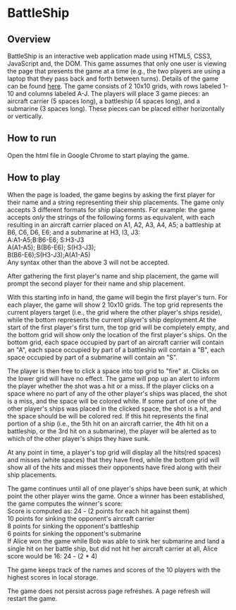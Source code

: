 # BattleShip #  

## Overview

BattleShip is an interactive web application made using HTML5, CSS3, JavaScript and, the DOM.
This game assumes that only one user is viewing the page that presents the game at a time (e.g., the two players are using a laptop that they pass back and forth between turns). Details of the game can be found [here](https://en.wikipedia.org/wiki/Battleship_(game)). The game consists of 2 10x10 grids, with rows labeled 1-10 and columns labeled A-J. The players will place 3 game pieces: an aircraft carrier (5 spaces long), a battleship (4 spaces long), and a submarine (3 spaces long). These pieces can be placed either horizontally or vertically.  

## How to run

Open the html file in Google Chrome to start playing the game.  

## How to play

When the page is loaded, the game begins by asking the first player for their name and a string representing their ship placements. The game only accepts 3 different formats for ship placements. For example: the game accepts *only* the strings of the following forms as equivalent, with each resulting in an aircraft carrier placed on A1, A2, A3, A4, A5; a battleship at B6, C6, D6, E6; and a submarine at H3, I3, J3:  
A:A1-A5;B:B6-E6; S:H3-J3  
A(A1-A5); B(B6-E6); S(H3-J3);  
B(B6-E6);S(H3-J3);A(A1-A5)  
Any syntax other than the above 3 will not be accepted.  

After gathering the first player's name and ship placement, the game will prompt the second player for their name and ship placement.  

With this starting info in hand, the game will begin the first player's turn. For each player, the game will show 2 10x10 grids.
The top grid represents the current players target (i.e., the grid where the other player's ships reside), while the bottom represents the current player's ship deployment.At the start of the first player's first turn, the top grid will be completely empty, and the bottom grid will show only the location of the first player's ships.
On the bottom grid, each space occupied by part of an aircraft carrier will contain an "A", each space occupied by part of a battleship will contain a "B", each space occupied by part of a submarine will contain an "S".    

The player is then free to click a space into top grid to "fire" at. Clicks on the lower grid will have no effect.
The game will pop up an alert to inform the player whether the shot was a hit or a miss.
If the player clicks on a space where no part of any of the other player's ships was placed, the shot is a miss, and the space will be colored white. If some part of one of the other player's ships was placed in the clicked space, the shot is a hit, and the space should be will be colored red. If this hit represents the final portion of a ship (i.e., the 5th hit on an aircraft carrier, the 4th hit on a battleship, or the 3rd hit on a submarine), the player will be alerted as to which of the other player's ships they have sunk.  

At any point in time, a player's top grid will display all the hits(red spaces) and misses (white spaces) that they have fired, while the bottom grid will show all of the hits and misses their opponents have fired along with their ship placements.  

The game continues until all of one player's ships have been sunk, at which point the other player wins the game.
Once a winner has been established, the game computes the winner's score:  
Score is computed as: 24 - (2 points for each hit against them)  
10 points for sinking the opponent's aircraft carrier  
8 points for sinking the opponent's battleship  
6 points for sinking the opponent's submarine  
If Alice won the game while Bob was able to sink her submarine and land a single hit on her battle ship, but did not hit her aircraft carrier at all, Alice score would be 16: 24 - (2 * 4)  

The game keeps track of the names and scores of the 10 players with the highest scores in local storage.  

The game does not persist across page refreshes. A page refresh will restart the game.
